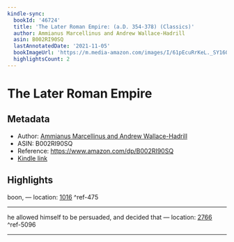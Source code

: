 ```yaml
---
kindle-sync:
  bookId: '46724'
  title: 'The Later Roman Empire: (a.D. 354-378) (Classics)'
  author: Ammianus Marcellinus and Andrew Wallace-Hadrill
  asin: B002RI90SQ
  lastAnnotatedDate: '2021-11-05'
  bookImageUrl: 'https://m.media-amazon.com/images/I/61pEcuRrKeL._SY160.jpg'
  highlightsCount: 2
---
```

# The Later Roman Empire
## Metadata
* Author: [Ammianus Marcellinus and Andrew Wallace-Hadrill](https://www.amazon.comundefined)
* ASIN: B002RI90SQ
* Reference: https://www.amazon.com/dp/B002RI90SQ
* [Kindle link](kindle://book?action=open&asin=B002RI90SQ)

## Highlights
boon, — location: [1016](kindle://book?action=open&asin=B002RI90SQ&location=1016) ^ref-475

---
he allowed himself to be persuaded, and decided that — location: [2766](kindle://book?action=open&asin=B002RI90SQ&location=2766) ^ref-5096

---
